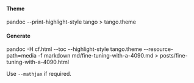 #### Theme
pandoc --print-highlight-style tango > tango.theme



#### Generate
pandoc -H cf.html --toc --highlight-style tango.theme --resource-path=media -f markdown md/fine-tuning-with-a-4090.md > posts/fine-tuning-with-a-4090.html


Use `--mathjax` if required.
